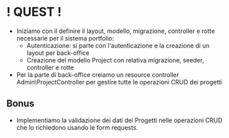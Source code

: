 # ! QUEST ! #

- Iniziamo con il definire il layout, modello, migrazione, controller e rotte necessarie per il sistema portfolio:
    - Autenticazione: si parte con l'autenticazione e la creazione di un layout per back-office
    - Creazione del modello Project con relativa migrazione, seeder, controller e rotte
- Per la parte di back-office creiamo un resource controller Admin\ProjectController per gestire tutte le operazioni CRUD dei progetti
## Bonus ##

- Implementiamo la validazione dei dati dei Progetti nelle operazioni CRUD che lo richiedono usando le form requests.